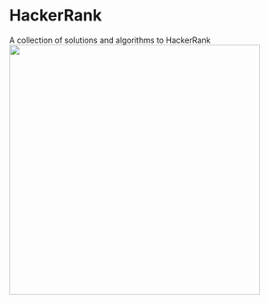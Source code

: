 # HackerRank
A collection of solutions and algorithms to HackerRank
<img src="https://d3keuzeb2crhkn.cloudfront.net/hackerrank/assets/styleguide/logo_wordmark-f5c5eb61ab0a154c3ed9eda24d0b9e31.svg" width="450" height="auto"/>
